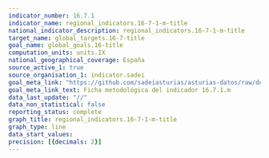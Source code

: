 ```yaml
---
indicator_number: 16.7.1
indicator_name: regional_indicators.16-7-1-m-title
national_indicator_description: regional_indicators.16-7-1-m-title
target_name: global_targets.16-7-title
goal_name: global_goals.16-title
computation_units: units.IX
national_geographical_coverage: España
source_active_1: true
source_organisation_1: indicator.sadei
goal_meta_link: "https://github.com/sadeiasturias/asturias-datos/raw/develop/descargas/metodologia/16.7.1.m.pdf"
goal_meta_link_text: Ficha metodológica del indicador 16.7.1.m
data_last_update: "//"
data_non_statistical: false
reporting_status: complete
graph_title: regional_indicators.16-7-1-m-title
graph_type: line
data_start_values:  
precision: [{decimals: 2}]
---
```

